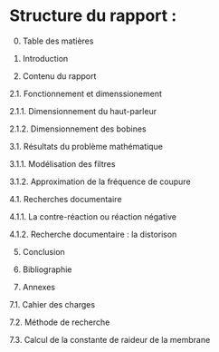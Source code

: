 Structure du rapport :
=====================

0.    Table des matières

1.    Introduction 

2.    Contenu du rapport 

2.1.     Fonctionnement et dimenssionement 

2.1.1.     Dimensionnement du haut-parleur 

2.1.2.     Dimensionnement des bobines 

3.1.     Résultats du problème mathématique

3.1.1.     Modélisation des filtres

3.1.2.     Approximation de la fréquence de coupure

4.1.     Recherches documentaire

4.1.1.     La contre-réaction ou réaction négative

4.1.2.     Recherche documentaire : la distorison

5.    Conclusion

6.    Bibliographie

7.    Annexes

7.1.     Cahier des charges

7.2.     Méthode de recherche

7.3.     Calcul de la constante de raideur de la membrane

